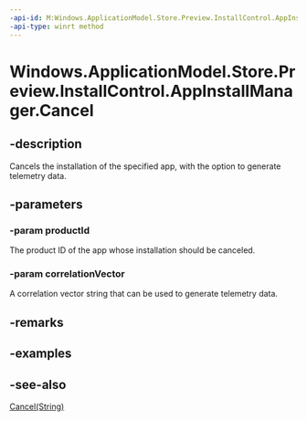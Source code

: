 ```yaml
---
-api-id: M:Windows.ApplicationModel.Store.Preview.InstallControl.AppInstallManager.Cancel(System.String,System.String)
-api-type: winrt method
---
```


<!-- Method syntax
public void Cancel(System.String productId, System.String correlationVector)
-->

# Windows.ApplicationModel.Store.Preview.InstallControl.AppInstallManager.Cancel

## -description
Cancels the installation of the specified app, with the option to generate telemetry data.

## -parameters
### -param productId
The product ID of the app whose installation should be canceled.

### -param correlationVector
A correlation vector string that can be used to generate telemetry data.

## -remarks

## -examples

## -see-also
[Cancel(String)](appinstallmanager_cancel_802731180.md)